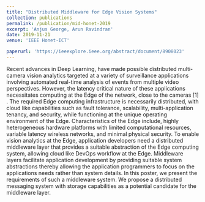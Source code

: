 ```yaml
---
title: "Distributed Middleware for Edge Vision Systems"
collection: publications
permalink: /publication/mid-honet-2019
excerpt: 'Anjus George, Arun Ravindran'
date: 2019-11-21
venue: 'IEEE Honet-ICT'

paperurl: 'https://ieeexplore.ieee.org/abstract/document/8908023'
---
```

Recent advances in Deep Learning, have made possible distributed multi-camera vision analytics targeted at a variety of surveillance applications involving automated real-time analysis of events from multiple video perspectives. However, the latency critical nature of these applications necessitates computing at the Edge of the network, close to the cameras [1] . The required Edge computing infrastructure is necessarily distributed, with cloud like capabilities such as fault tolerance, scalability, multi-application tenancy, and security, while functioning at the unique operating environment of the Edge. Characteristics of the Edge include, highly heterogeneous hardware platforms with limited computational resources, variable latency wireless networks, and minimal physical security. To enable vision analytics at the Edge, application developers need a distributed middleware layer that provides a suitable abstraction of the Edge computing system, allowing cloud like DevOps workflow at the Edge. Middleware layers facilitate application development by providing suitable system abstractions thereby allowing the application programmers to focus on the applications needs rather than system details. In this poster, we present the requirements of such a middleware system. We propose a distributed messaging system with storage capabilities as a potential candidate for the middleware layer.
